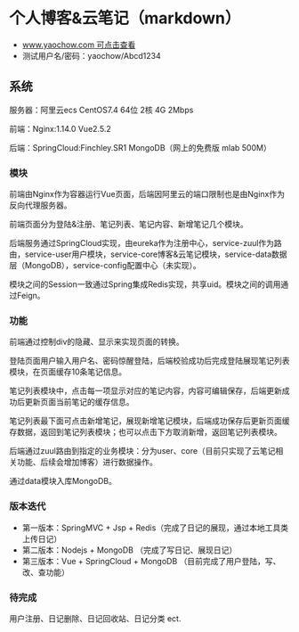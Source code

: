 # 个人博客&云笔记（markdown）
* [www.yaochow.com 可点击查看](http://www.yaochow.com)
* 测试用户名/密码：yaochow/Abcd1234
## 系统
服务器：阿里云ecs CentOS7.4 64位 2核 4G 2Mbps

前端：Nginx:1.14.0  Vue2.5.2

后端：SpringCloud:Finchley.SR1  MongoDB（网上的免费版 mlab 500M）

### 模块
前端由Nginx作为容器运行Vue页面，后端因阿里云的端口限制也是由Nginx作为反向代理服务器。

前端页面分为登陆&注册、笔记列表、笔记内容、新增笔记几个模块。

后端服务通过SpringCloud实现，由eureka作为注册中心，service-zuul作为路由，service-user用户模块，service-core博客&云笔记模块，service-data数据层（MongoDB），service-config配置中心（未实现）。

模块之间的Session一致通过Spring集成Redis实现，共享uid。模块之间的调用通过Feign。

### 功能
前端通过控制div的隐藏、显示来实现页面的转换。

登陆页面用户输入用户名、密码惊醒登陆，后端校验成功后完成登陆展现笔记列表模块，在页面缓存10条笔记信息。

笔记列表模块中，点击每一项显示对应的笔记内容，内容可编辑保存，后端更新成功后更新页面当前笔记的缓存信息。

笔记列表最下面可点击新增笔记，展现新增笔记模块，后端成功保存后更新页面缓存数据，返回到笔记列表模块；也可以点击下方取消新增，返回笔记列表模块。

后端通过zuul路由到指定的业务模块：分为user、core（目前只实现了云笔记相关功能、后续会增加博客）进行数据操作。

通过data模块入库MongoDB。

### 版本迭代
* 第一版本：SpringMVC + Jsp + Redis（完成了日记的展现，通过本地工具类上传日记）
* 第二版本：Nodejs + MongoDB （完成了写日记、展现日记）
* 第三版本：Vue + SpringCloud + MongoDB （目前完成了用户登陆，写、改、查功能）
### 待完成
用户注册、日记删除、日记回收站、日记分类 ect.
